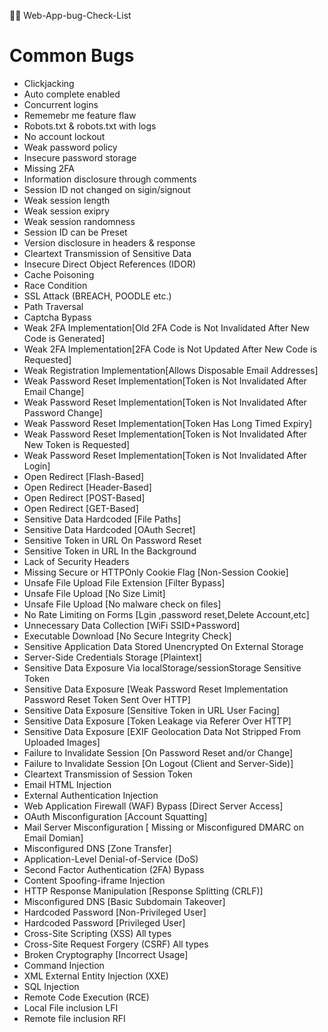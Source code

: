  👨‍💻 Web-App-bug-Check-List
# Common Bugs 

- Clickjacking
- Auto complete enabled
- Concurrent logins
- Rememebr me feature flaw
- Robots.txt & robots.txt with logs
- No account lockout
- Weak password policy
- Insecure password storage
- Missing 2FA
- Information disclosure through comments
- Session ID not changed on sigin/signout
- Weak session length
- Weak session exipry
- Weak session randomness
- Session ID can be Preset
- Version disclosure in headers & response
- Cleartext Transmission of Sensitive Data
- Insecure Direct Object References (IDOR)
- Cache Poisoning
- Race Condition
- SSL Attack (BREACH, POODLE etc.)
- Path Traversal
- Captcha Bypass
- Weak 2FA Implementation[Old 2FA Code is Not Invalidated After New Code is Generated]
- Weak 2FA Implementation[2FA Code is Not Updated After New Code is Requested]
- Weak Registration Implementation[Allows Disposable Email Addresses]
- Weak Password Reset Implementation[Token is Not Invalidated After Email Change]
- Weak Password Reset Implementation[Token is Not Invalidated After Password Change]
- Weak Password Reset Implementation[Token Has Long Timed Expiry]  
- Weak Password Reset Implementation[Token is Not Invalidated After New Token is Requested]
- Weak Password Reset Implementation[Token is Not Invalidated After Login]
- Open Redirect [Flash-Based]
- Open Redirect [Header-Based]
- Open Redirect [POST-Based]
- Open Redirect [GET-Based]
- Sensitive Data Hardcoded [File Paths]
- Sensitive Data Hardcoded [OAuth Secret]
- Sensitive Token in URL On Password Reset
- Sensitive Token in URL	In the Background
- Lack of Security Headers
- Missing Secure or HTTPOnly Cookie Flag	[Non-Session Cookie]
- Unsafe File Upload	File Extension [Filter Bypass]
- Unsafe File Upload [No Size Limit]
- Unsafe File Upload	[No malware check on files]
- No Rate Limiting on Forms [Lgin ,password reset,Delete Account,etc]
- Unnecessary Data Collection	[WiFi SSID+Password]
- Executable Download	[No Secure Integrity Check]
- Sensitive Application Data Stored Unencrypted	On External Storage
- Server-Side Credentials Storage [Plaintext]
- Sensitive Data Exposure	Via localStorage/sessionStorage	Sensitive Token
- Sensitive Data Exposure	[Weak Password Reset Implementation	Password Reset Token Sent Over HTTP]
-  Sensitive Data Exposure [Sensitive Token in URL	User Facing]
-  Sensitive Data Exposure [Token Leakage via Referer	Over HTTP]
-  Sensitive Data Exposure [EXIF Geolocation Data Not Stripped From Uploaded Images]
-  Failure to Invalidate Session [On Password Reset and/or Change]
-  Failure to Invalidate Session [On Logout (Client and Server-Side)]
-  Cleartext Transmission of Session Token	
-  Email HTML Injection
-  External Authentication Injection
-  Web Application Firewall (WAF) Bypass [Direct Server Access]
-  OAuth Misconfiguration [Account Squatting]
-  Mail Server Misconfiguration [ Missing or Misconfigured DMARC on Email Domian]
-  Misconfigured DNS [Zone Transfer]
-  Application-Level Denial-of-Service (DoS)
-  Second Factor Authentication (2FA) Bypass
-  Content Spoofing-iframe Injection
-  HTTP Response Manipulation [Response Splitting (CRLF)]
-  Misconfigured DNS [Basic Subdomain Takeover]
-  Hardcoded Password [Non-Privileged User]
-  Hardcoded Password [Privileged User]
-  Cross-Site Scripting (XSS)  All types
-  Cross-Site Request Forgery (CSRF) All types
-  Broken Cryptography [Incorrect Usage]
-  Command Injection
-  XML External Entity Injection (XXE)
-  SQL Injection
-  Remote Code Execution (RCE)
-  Local File inclusion LFI
-  Remote file inclusion RFI
